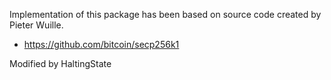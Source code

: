 Implementation of this package has been based on source code created by Pieter Wuille.

 * https://github.com/bitcoin/secp256k1

Modified by HaltingState
